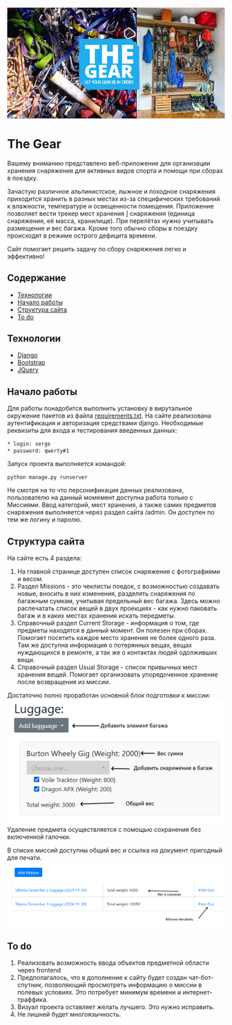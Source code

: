 ![alt text](logomoto.png "The gear")
# The Gear
Вашему вниманию представлено веб-приложение для организации хранения снаряжения для активных видов спорта и помощи 
при сборах в поездку.

Зачастую различное альпинистское, лыжное и походное снаряжения приходится хранить в разных местах из-за специфических 
требований к влажности, температуре и освещенности помещения. Приложение позволяет вести трекер мест хранения ]
снаряжения (единица снаряжения, её масса, хранилище). При перелётах нужно учитывать размещение и вес багажа. Кроме того обычно сборы в поездку происходят в режиме острого дефицита времени. 

Сайт помогает решить задачу по сбору снаряжения легко и эффективно!

## Содержание
- [Технологии](#технологии)
- [Начало работы](#начало-работы)
- [Структура сайта](#cтруктура-сайта)
- [To do](#to-do)

## Технологии
- [Django](https://www.djangoproject.com/)
- [Bootstrap](https://getbootstrap.com/)
- [JQuery](https://jquery.com/)

## Начало работы
Для работы понадобится выполнить установку в вирутальное окружение пакетов из
файла [requirements.txt](requirements.txt).
На сайте реализована аутентификация и авторизация средствами django.
Необходимые реквизиты для входа и тестирования введенных данных:
```
* login: serge 
* password: qwerty#1
```
Запуск проекта выполняется командой:
```
python manage.py runserver
```
Не смотря на то что персонификация данных реализована, пользователю 
на данный момемент доступна работа только с Миссиями. Ввод категорий, 
мест хранения, а также самих предметов снаряжения выполняется через раздел
сайта /admin. Он доступен по тем же логину и паролю.

## Структура сайта
На сайте есть 4 раздела:
1. На главной странице доступен список снаряжения с фотографиями и весом.
2. Раздел Missions - это чеклисты поедок, с возможностью создавать 
новые, вносить в них изменения, разделять снаряжения по багажным сумкам, 
учитывая предельный вес багажа. Здесь можно распечатать список вещей в 
двух проекциях - как нужно паковать багаж и в каких местах хранения искать 
передметы.
3. Справочный раздел Current Storage -  информация о том, где предметы 
находятся в данный момент. Он полезен при сборах. Помогает посетить каждое 
место хранения не более одного раза. Там же доступна информация о потерянных
вещах, вещах нуждающихся в ремонте, а так же о контактах людей одолживших вещи.
4. Справочный раздел Usual Storage - список привычных мест хранения вещей.
Помогает организовать упорядоченное хранение после возвращения из миссии.

Достаточно полно проработан основной блок подготовки к миссии:
![alt text](screen1.png "mission_view")\
Удаление предмета осуществляется с помощью сохранения без включенной галочки.

В списке миссий доступны  общий вес и ссылка на документ пригодный для печати.
![alt text](screen2.png "mission_list")


## To do
1. Реализовать возможность ввода объектов предметной области через frontend
2. Предполагалось, что в дополнение к сайту будет создан чат-бот-спутник, позволяющий 
просмотреть информацию о миссии в полевых условиях. Это потребует минимум времени 
и интернет-траффика.
3. Визуал проекта оставляет желать лучшего. Это нужно исправить.
4. Не лишней будет многоязычность.


   


